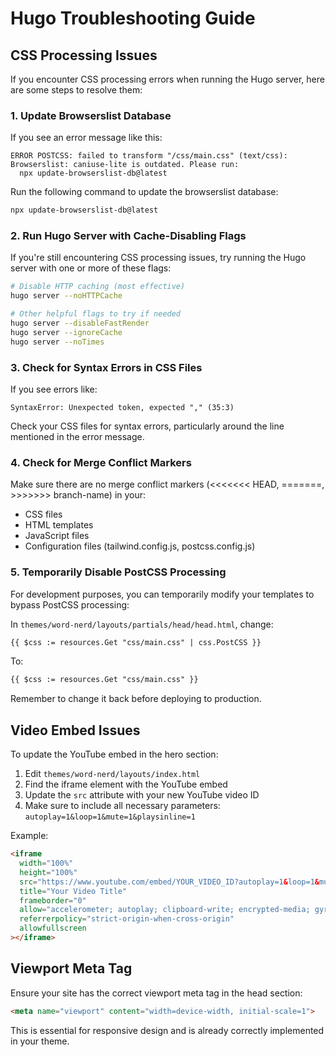 # Hugo Troubleshooting Guide

## CSS Processing Issues

If you encounter CSS processing errors when running the Hugo server, here are some steps to resolve them:

### 1. Update Browserslist Database

If you see an error message like this:
```
ERROR POSTCSS: failed to transform "/css/main.css" (text/css): Browserslist: caniuse-lite is outdated. Please run:
  npx update-browserslist-db@latest
```

Run the following command to update the browserslist database:
```bash
npx update-browserslist-db@latest
```

### 2. Run Hugo Server with Cache-Disabling Flags

If you're still encountering CSS processing issues, try running the Hugo server with one or more of these flags:

```bash
# Disable HTTP caching (most effective)
hugo server --noHTTPCache

# Other helpful flags to try if needed
hugo server --disableFastRender
hugo server --ignoreCache
hugo server --noTimes
```

### 3. Check for Syntax Errors in CSS Files

If you see errors like:
```
SyntaxError: Unexpected token, expected "," (35:3)
```

Check your CSS files for syntax errors, particularly around the line mentioned in the error message.

### 4. Check for Merge Conflict Markers

Make sure there are no merge conflict markers (<<<<<<< HEAD, =======, >>>>>>> branch-name) in your:
- CSS files
- HTML templates
- JavaScript files
- Configuration files (tailwind.config.js, postcss.config.js)

### 5. Temporarily Disable PostCSS Processing

For development purposes, you can temporarily modify your templates to bypass PostCSS processing:

In `themes/word-nerd/layouts/partials/head/head.html`, change:
```html
{{ $css := resources.Get "css/main.css" | css.PostCSS }}
```

To:
```html
{{ $css := resources.Get "css/main.css" }}
```

Remember to change it back before deploying to production.

## Video Embed Issues

To update the YouTube embed in the hero section:

1. Edit `themes/word-nerd/layouts/index.html`
2. Find the iframe element with the YouTube embed
3. Update the `src` attribute with your new YouTube video ID
4. Make sure to include all necessary parameters: `autoplay=1&loop=1&mute=1&playsinline=1`

Example:
```html
<iframe
  width="100%"
  height="100%"
  src="https://www.youtube.com/embed/YOUR_VIDEO_ID?autoplay=1&loop=1&mute=1&playsinline=1"
  title="Your Video Title"
  frameborder="0"
  allow="accelerometer; autoplay; clipboard-write; encrypted-media; gyroscope; picture-in-picture; web-share; loop; mute; playsinline"
  referrerpolicy="strict-origin-when-cross-origin"
  allowfullscreen
></iframe>
```

## Viewport Meta Tag

Ensure your site has the correct viewport meta tag in the head section:

```html
<meta name="viewport" content="width=device-width, initial-scale=1">
```

This is essential for responsive design and is already correctly implemented in your theme.
